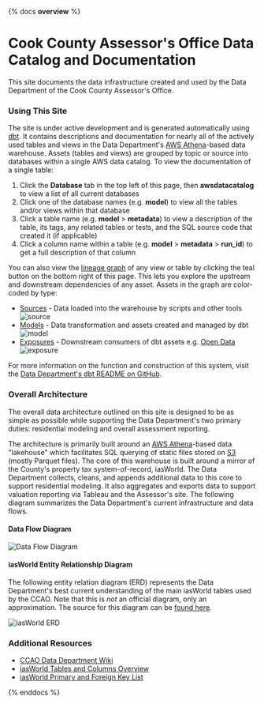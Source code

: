 {% docs __overview__ %}
# Cook County Assessor's Office Data Catalog and Documentation

This site documents the data infrastructure created and used by
the Data Department of the Cook County Assessor's Office.

### Using This Site

The site is under active development and is generated automatically
using [dbt](https://docs.getdbt.com/docs/introduction). It contains
descriptions and documentation for nearly all of the actively used tables
and views in the Data Department's
[AWS Athena](https://aws.amazon.com/athena/)-based data warehouse.
Assets (tables and views) are grouped by topic or source into databases within
a single AWS data catalog. To view the documentation of a single table:

1. Click the **Database** tab in the top left of this page,
   then **awsdatacatalog** to view a list of all current databases
2. Click one of the database names (e.g. **model**) to view all the tables
   and/or views within that database
3. Click a table name (e.g. **model** > **metadata**) to view a description
   of the table, its tags, any related tables or tests, and the SQL
   source code that created it (if applicable)
4. Click a column name within a table (e.g. **model** > **metadata** > **run_id**)
   to get a full description of that column

You can also view the
[lineage graph](https://docs.getdbt.com/terms/data-lineage) of any view
or table by clicking the teal button on the bottom right of this page. This
lets you explore the upstream and downstream dependencies of any asset.
Assets in the graph are color-coded by type:

- [Sources](https://docs.getdbt.com/docs/build/sources) - Data loaded into the warehouse by scripts and other tools ![source](./assets/swatch-source.png)
- [Models](https://docs.getdbt.com/docs/build/models) - Data transformation and assets created and managed by dbt ![model](./assets/swatch-model.png)
- [Exposures](https://docs.getdbt.com/docs/build/exposures) - Downstream consumers of dbt assets e.g. [Open Data](https://datacatalog.cookcountyil.gov/browse?tags=cook+county+assessor) ![exposure](./assets/swatch-exposure.png)

For more information on the function and construction of this system, visit the
[Data Department's dbt README on GitHub](https://github.com/ccao-data/data-architecture/tree/master/dbt#readme).

### Overall Architecture

The overall data architecture outlined on this site is designed to be as
simple as possible while supporting the Data Department's two primary duties:
residential modeling and overall assessment reporting.

The architecture is primarily built around an
[AWS Athena](https://aws.amazon.com/athena/)-based data "lakehouse" which
facilitates SQL querying of static files stored on [S3](https://aws.amazon.com/s3/)
(mostly Parquet files). The core of this warehouse is built around a mirror
of the County's property tax system-of-record, iasWorld. The Data Department
collects, cleans, and appends additional data to this core to support residential
modeling. It also aggregates and exports data to support valuation reporting
via Tableau and the Assessor's site. The following diagram summarizes the
Data Department's current infrastructure and data flows.

#### Data Flow Diagram

![Data Flow Diagram](./assets/dataflow-diagram.svg)

#### iasWorld Entity Relationship Diagram

The following entity relation diagram (ERD) represents the Data Department's
best current understanding of the main iasWorld tables used by the CCAO. Note
that this is _not_ an official diagram, only an approximation. The source for this
diagram can be [found here](https://lucid.app/lucidchart/da854c6c-eead-4d15-8989-8f2060e3ba71/edit?invitationId=inv_f226cccb-c40c-4260-8334-f2f6bae216aa).

![iasWorld ERD](./assets/iasworld-erd.png)

### Additional Resources

- [CCAO Data Department Wiki](https://github.com/ccao-data/wiki)
- [iasWorld Tables and Columns Overview](https://github.com/ccao-data/wiki/raw/master/Data/iasWorld-Tables.xlsx)
- [iasWorld Primary and Foreign Key List](https://github.com/ccao-data/wiki/raw/master/Data/iasWorld-PK-FK-2021-06-14.xlsx)

{% enddocs %}
